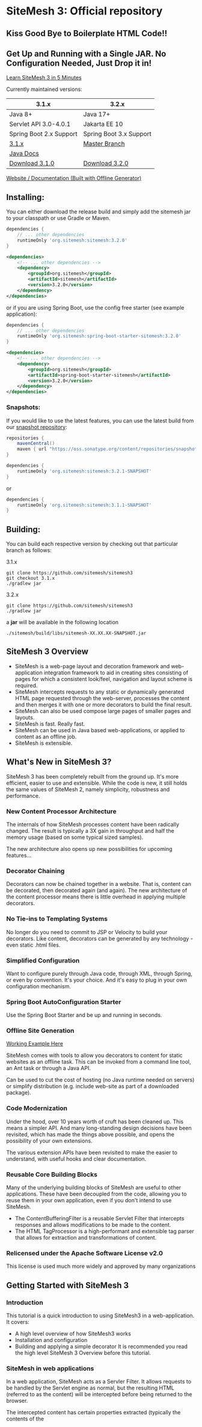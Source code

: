SiteMesh 3: Official repository
=========

## Kiss Good Bye to Boilerplate HTML Code!!
## Get Up and Running with a Single JAR. No Configuration Needed, Just Drop it in!

[Learn SiteMesh 3 in 5 Minutes](https://github.com/sitemesh/sitemesh3/blob/master/QUICKSTART.md)

Currently maintained versions:

| 3.1.x | 3.2.x | 
| --------------- | --------------- |
| Java 8+ | Java 17+ |
| Servlet API 3.0-4.0.1 | Jakarta EE 10 |
| Spring Boot 2.x Support| Spring Boot 3.x Support |
|[3.1.x](https://github.com/sitemesh/sitemesh3/tree/3.1.x)| [Master Branch](https://github.com/sitemesh/sitemesh3)|
|[Java Docs](https://sitemesh.github.io/sitemesh3/javadoc/3.1.x/)||
| [Download 3.1.0](https://github.com/sitemesh/sitemesh3/releases/tag/3.1.0) | [Download 3.2.0](https://github.com/sitemesh/sitemesh3/releases/tag/3.2.0)|

[Website / Documentation (Built with Offline Generator)](https://sitemesh.github.io/sitemesh-website/)

## Installing:

You can either download the release build and simply add the sitemesh jar to your classpath or use Gradle or Maven.

```gradle
dependencies {
    // ... other dependencies
    runtimeOnly 'org.sitemesh:sitemesh:3.2.0'
}
```

```xml
<dependencies>
    <!-- ... other dependencies -->
    <dependency>
        <groupId>org.sitemesh</groupId>
        <artifactId>sitemesh</artifactId>
        <version>3.2.0</version>
    </dependency>
</dependencies>
```

or if you are using Spring Boot, use the config free starter (see example application):

```gradle
dependencies {
    // ... other dependencies
    runtimeOnly 'org.sitemesh:spring-boot-starter-sitemesh:3.2.0'
}
```

```xml
<dependencies>
    <!-- ... other dependencies -->
    <dependency>
        <groupId>org.sitemesh</groupId>
        <artifactId>spring-boot-starter-sitemesh</artifactId>
        <version>3.2.0</version>
    </dependency>
</dependencies>
```

### Snapshots:
If you would like to use the latest features, you can use the latest build from our [snapshot repository](https://oss.sonatype.org/content/repositories/snapshots/org/sitemesh/):
```gradle
repositories {
    mavenCentral() 
    maven { url "https://oss.sonatype.org/content/repositories/snapshots/" }
}
```
```gradle
dependencies {
    runtimeOnly 'org.sitemesh:sitemesh:3.2.1-SNAPSHOT'
}
```
or
```gradle
dependencies {
    runtimeOnly 'org.sitemesh:sitemesh:3.1.1-SNAPSHOT'
}
```

## Building:
You can build each respective version by checking out that particular branch as follows:

3.1.x
```
git clone https://github.com/sitemesh/sitemesh3
git checkout 3.1.x
./gradlew jar
```

3.2.x
```
git clone https://github.com/sitemesh/sitemesh3
./gradlew jar
```

a **jar** will be available in the following location

```
./sitemesh/build/libs/sitemesh-XX.XX.XX-SNAPSHOT.jar
```


## SiteMesh 3 Overview

* SiteMesh is a web-page layout and decoration framework and web- application integration framework to aid in creating sites consisting of pages for which a consistent look/feel, navigation and layout scheme is required.
* SiteMesh intercepts requests to any static or dynamically generated HTML page requested through the web-server, processes the content and then merges it with one or more decorators to build the final result.
* SiteMesh can also be used compose large pages of smaller pages and layouts.
* SiteMesh is fast. Really fast.
* SiteMesh can be used in Java based web-applications, or applied to content as an offline job.
* SiteMesh is extensible.

## What's New in SiteMesh 3?

SiteMesh 3 has been completely rebuilt from the ground up. It's more efficient, easier to use and extensible. While the code is new, it still holds the same values of SiteMesh 2, namely simplicity, robustness and performance.

### New Content Processor Architecture

The internals of how SiteMesh processes content have been radically changed. The result is typically a 3X gain in throughput and half the memory usage (based on some typical sized samples).

The new architecture also opens up new possibilities for upcoming features...

### Decorator Chaining

Decorators can now be chained together in a website. That is, content can be decorated, then decorated again (and again). The new architecture of the content processor means there is little overhead in applying multiple decorators.

### No Tie-ins to Templating Systems

No longer do you need to commit to JSP or Velocity to build your decorators. Like content, decorators can be generated by any technology - even static .html files.

### Simplified Configuration

Want to configure purely through Java code, through XML, through Spring, or even by convention. It's your choice. And it's easy to plug in your own configuration mechanism.

### Spring Boot AutoConfiguration Starter

Use the Spring Boot Starter and be up and running in seconds.

### Offline Site Generation

[Working Example Here](https://github.com/sitemesh/sitemesh-website/)

SiteMesh comes with tools to allow you decorators to content for static websites as an offline task. This can be invoked from a command line tool, an Ant task or through a Java API.

Can be used to cut the cost of hosting (no Java runtime needed on servers) or simplify distribution (e.g. include web-site as part of a downloaded package).

### Code Modernization

Under the hood, over 10 years worth of cruft has been cleaned up. This means a simpler API. And many long-standing design decisions have been revisited, which has made the things above possible, and opens the possibility of your own extensions.

The various extension APIs have been revisited to make the easier to understand, with useful hooks and clear documentation.

### Reusable Core Building Blocks

Many of the underlying building blocks of SiteMesh are useful to other applications. These have been decoupled from the code, allowing you to reuse them in your own application, even if you don't intend to use SiteMesh.

* The ContentBufferingFilter is a reusable Servlet Filter that intercepts responses and allows modifications to be made to the content.
* The HTML TagProcessor is a high-performant and extensible tag parser that allows for extraction and transformations of content.
### Relicensed under the Apache Software License v2.0

This license is used much more widely and approved by many organizations

## Getting Started with SiteMesh 3

### Introduction

This tutorial is a quick introduction to using SiteMesh3 in a web-application. It covers:

* A high level overview of how SiteMesh3 works
* Installation and configuration
* Building and applying a simple decorator
It is recommended you read the high level SiteMesh 3 Overview before this tutorial.

### SiteMesh in web applications

In a web application, SiteMesh acts as a Servler Filter. It allows requests to be handled by the Servlet engine as normal, but the resulting HTML (referred to as the content) will be intercepted before being returned to the browser.

The intercepted content has certain properties extracted (typically the contents of the <title>, <head> and <body> tags and is then passed on to a second request that should return the common look and feel for the site (referred to as the decorator). The decorator contains placeholders for where the properties extracted from the content should be inserted.

Under the hood, a key component of the SiteMesh architecture is the content processor. This is an efficient engine for transforming and extracting content from HTML content. For most users, it's fine to use it as it comes, but it is also possible to define your own transformation and extraction rules.

SiteMesh does not care what technologies are used to generate the content or the decorator. They may be static files, Servlet, JSPs, other filters, MVC frameworks, etc. So long as it's served by the Servlet engine, SiteMesh can work with it.

### Dependencies

Running SiteMesh requires at least:

* JDK 1.8
* A Servlet 3.x compliant container
* The SiteMesh runtime library 
* The SiteMesh library should be downloaded and placed in /WEB-INF/lib/.

### Setup

Insert the SiteMesh Filter in /WEB-INF/web.xml:

```xml
<web-app>

  <filter>
    <filter-name>sitemesh</filter-name>
    <filter-class>org.sitemesh.config.ConfigurableSiteMeshFilter</filter-class>
  </filter>

  <filter-mapping>
    <filter-name>sitemesh</filter-name>
    <url-pattern>/*</url-pattern>
  </filter-mapping>

</web-app>
```
Deploy the web-application to your Servlet container. From this point onwards, this tutorial assumes the web-app is running at http://myserver/.

### Creating a decorator

The decorator contains the common layout and style that should be applied to the pages in the web application. It is a template that contains place holders for the content's <title>,<head> and <body> elements.

At the bare minimum, it should contain:

```html
<html>
  <head>
    <title><sitemesh:write property="title"/></title>
    <sitemesh:write property="head"/>
  </head>
  <body>
    <sitemesh:write property="body"/>
  </body>
</html>
```
The` <sitemesh:write property="..."/>` tag will be rewritten by SiteMesh to include properties extracted from the content. There are more properties that can be extracted from the content and it's possible to define your own rules - that will be covered in another tutorial.

The bare minimum decorator isn't very useful. Let's add some style and a bit of common layout.

Create the file /decorator.html in your web-app, containing:

```html
<html>
  <head>
    <title>SiteMesh example: <sitemesh:write property="title"/></title>
    <style>
      /* Some CSS */
     body { font-family: arial, sans-serif; background-color: #ffffcc; }
     h1, h2, h3, h4 { text-align: center; background-color: #ccffcc;
                      border-top: 1px solid #66ff66; }
     .mainBody { padding: 10px; border: 1px solid #555555; }
     .disclaimer { text-align: center; border-top: 1px solid #cccccc;
                   margin-top: 40px; color: #666666; font-size: smaller; }
    </style>
    <sitemesh:write property="head"/>
  </head>
  <body>

    <h1 class="title">SiteMesh example site: <sitemesh:write property="title"/></h1>

    <div class="mainBody">
      <sitemesh:write property="body"/>
    </div>

    <div class="disclaimer">Site disclaimer. This is an example.</div>

  </body>
</html>
```
In this example, the decorator is a static .html file, but if you want the decorator to be more dynamic, technologies such as JSP, FreeMarker, etc can be used. SiteMesh doesn't care - it just needs a path that can be served content by the Servlet engine.

### Configuration

SiteMesh needs to be configured to know about this decorator and what it should do with it.

The configuration file should be created at /WEB-INF/sitemesh3.xml:

```xml
<sitemesh>
  <mapping path="/*" decorator="decorator.html"/>
</sitemesh>
```
This tells SiteMesh that requests matching the path /* (i.e. all requests) should be decorated with /decorator.html that we just created.

If you don't like the idea of having to use XML to configure SiteMesh, don't worry - there are alternative mechanisms including directly in WEB-INF/web.xml, programatically through a Java API, through Spring, by naming convention, or any custom way you may choose to plug in. These are explained further in another article.

### Creating some content

Now to create some content. This is defined in plain HTML content. Create /hello.html:

```html
<html>
  <head>
    <title>Hello World</title>
    <meta name="description" content="A simple page">
  </head>
  <body>
    <p>Hello <strong>world</strong>!</p>
  </body>
</html>
```
Like the decorator, the content may be static files or dynamically generated by the Servlet engine (e.g. JSP).

### The result

Pointing your browser to http://myserver/hello.html will serve the content you just created, with the decorator applied. The resulting merged HTML will look like this:

```html
<html>
  <head>
    <title>SiteMesh example: Hello World</title>
    <style>
      /* Some CSS */
      body { font-family: arial, sans-serif; background-color: #ffffcc; }
      h1, h2, h3, h4 { text-align: center; background-color: #ccffcc;
                       border-top: 1px solid #66ff66; }
      .mainBody { padding: 10px; border: 1px solid #555555; }
      .disclaimer { text-align: center; border-top: 1px solid #cccccc;
                    margin-top: 40px; color: #666666; font-size: smaller; }
    </style>
    <meta name="description" content="A simple page">
  </head>
  <body>

    <h1 class="title">SiteMesh example site: Hello World</h1>

    <div class="mainBody">
      <p>Hello <strong>world</strong>!</p>
    </div>

    <div class="disclaimer">Site disclaimer. This is an example.</div>

  </body>
</html>
```
As you can see, the <title>, <head> and <body> have been extracted from the content and inserted into the decorator template.

### Summary

A quick recap:

* SiteMesh is installed by dropping the library jar in /WEB-INF/lib and creating a filter (with mapping) in /WEB-INF/web.xml
* It can be configured by creating a /WEB-INF/sitemesh3.xml file, or through other configuration methods
* The filter intercepts requests to Content, runs it through the Content Processor and merges with a Decorator
* The Content is defined by an HTML page, that contains the vanilla HTML content of the site
* The Decorator is also defined by an HTML page, that contains the look and feel of the site, and placeholder <sitemesh:write> tags to indicate where the Content should be merged in
* The Content Processor contains the rules for extracting and transforming the content - it has some simple default rules and can be customized

## Configuring SiteMesh 3

SiteMesh supports two main approaches to configurations - XML or Java. It's up to you which you use. In fact, you can even use them both.

Html
* Simplest to get started with
* Use meta tags to define your decorators and skip configuration completely.
* Avoids need for any configuration file

XML
* Easy to get started with
* Automatically reloads when config file changes
* Does not require Java programming

Java
* Allows for greater customization of SiteMesh
* Avoids yet another configuration file
* Can be used from higher level languages such as JRuby, Groovy, Scala...

### Html Configuration

All you have to do is add a meta tag inside of your web page and SiteMesh will do the rest of the work!

Example
```html
<html>
  <head>
      <title>Hello World</title>
      <meta name="decorator" content="decorator.html"/>
  </head>
  <body>
    <h1>This page will be decorated :)</h1>
  </body>
</html>
```

### XML based configuration

The configuration file should live in /WEB-INF/sitemesh3.xml in your web-application.

Example
```xml
<sitemesh>
  <mapping path="/*" decorator="decorator.html"/>
  <mapping path="/admin/*" decorator="admin-decorator.html"/>
</sitemesh>
```

### Java based configuration

To use the Java based configuration, subclass org.sitemesh.config.ConfigurableSiteMeshFilter and overload the applyCustomConfiguration(SiteMeshFilterBuilder builder) method. You shall be passed an object that you can use to configure SiteMesh. You then deploy this filter in to your web-application.

#### Example

```java
public class MySiteMeshFilter extends ConfigurableSiteMeshFilter {
    @Override
    protected void applyCustomConfiguration(SiteMeshFilterBuilder builder) {
        builder.addDecoratorPath("/*", "decorator.html")
                .addDecoratorPath("/admin/*", "admin/decorator.html");
    }
}
```

Note: The SiteMeshFilterBuilder class supports a chainable API where each method returns an instance of itself. This is a convenience, but you don't have to use this style.

Note: If you also have an XML config file, SiteMesh will load this before calling applyCustomConfiguration(). This allows you to use XML for some configuration and Java for more advanced aspects.

### Configuring Decorator Mappings

This is the most common configuration applied to SiteMesh - mapping which decorators are applied based on the paths.

Things you can do:

* Map a default decorator to all paths
* Map a decorator to a specific path
* Map multiple decorators to a path - each decorator is applied to the result of the previous
Exclude a path from being decorated

#### XML
```xml
<sitemesh>
  <!-- Map default decorator. This shall be applied to all paths if no other paths match. -->
  <mapping decorator="default-decorator.html"/>

  <!-- Map decorators to path patterns. -->
  <mapping path="/admin/*" decorator="another-decorator.html"/>
  <mapping path="/*.special.jsp" decorator="special-decorator.html"/>

  <!-- Alternative convention. This is more verbose but allows multiple decorators
       to be applied to a single path. -->
  <mapping>
    <path>/articles/*</path>
    <decorator>article.html</decorator>
    <decorator>rwo-page-layout.html</decorator>
    <decorator>common.html</decorator>
  </mapping>

  <!-- Exclude path from decoration. -->
  <mapping path="/javadoc/*" exclude="true"/>
  <mapping path="/brochures/*" exclude="true"/>

</sitemesh>
```

#### Java
```java
public class MySiteMeshFilter extends ConfigurableSiteMeshFilter {

  @Override
  protected void applyCustomConfiguration(SiteMeshFilterBuilder builder) {
           // Map default decorator. This shall be applied to all paths if no other paths match.
    builder.addDecoratorPath("/*", "default-decorator.html") 
           // Map decorators to path patterns. 
           .addDecoratorPath("/admin/*", "another-decorator.html")
           .addDecoratorPath("/*.special.jsp", "special-decorator.html")
           // Map multiple decorators to the a single path.
           .addDecoratorPaths("/articles/*", "article.html",
                                             "two-page-layout.html", 
                                             "common.html")
           // Exclude path from decoration.
           .addExcludedPath("/javadoc/*")
           .addExcludedPath("/brochures/*");
  }
}
```

### Advanced Configuration

For most users, the decorator mappings above should be enough. But if you want more options...

#### MIME Types

By default, SiteMesh will only intercept responses that set the Content-Type HTTP header to text/html.

This can be altered to allow SiteMesh to intercept responses for other types. This is only applicable for the SiteMesh Filter - it is ignored by the offline site builder.

#### XML
```xml
<sitemesh>
  <mime-type>text/html</mime-type>
  <mime-type>application/vnd.wap.xhtml+xml</mime-type>
  <mime-type>application/xhtml+xml</mime-type>
  ...
</sitemesh>
```

#### Java
```java
public class MySiteMeshFilter extends ConfigurableSiteMeshFilter {

  @Override
  protected void applyCustomConfiguration(SiteMeshFilterBuilder builder) {
    builder.setMimeTypes("text/html", "application/xhtml+xml", "application/vnd.wap.xhtml+xml");
  }

}
```
### Deploying Tag Rule Bundles
An advanced feature of SiteMesh is the ability to define custom rules that manipulate tags on a page. These are classes that implement org.sitemesh.content.tagrules.TagRuleBundle.

#### XML
```xml
<sitemesh>
  <content-processor>
    <tag-rule-bundle class="com.something.CssCompressingBundle"/>
    <tag-rule-bundle class="com.something.LinkRewritingBundle"/>
  </content-processor>
  ...
</sitemesh>
```
#### Java
```java
public class MySiteMeshFilter extends ConfigurableSiteMeshFilter {
    
  @Override
  protected void applyCustomConfiguration(SiteMeshFilterBuilder builder) {
    builder.addTagRuleBundles(new CssCompressingBundle(), new LinkRewritingBundle());
  }

}
```

## Building Offline Websites with SiteMesh 3
A new feature in SiteMesh 3 is being able to apply decorators to content as an offline task, typically as part of a build step.

If both your content and your decorators are static, this offers a few benefits:

Allows final content to be distributed as pre-generated folder. Useful for including documentation with products without having to include a full Servlet compliant web-server.
Cuts down server loads - most web-server architectures are optimized for serving static files.
Provides more flexibility on where you can host content.
It's also possible to reuse decorators and configuration between a web application that generates decorated content on the fly, and offline generated files.

### Usage
There are a few different approaches to invoking the SiteMesh offline generator:

1. Command line interface
2. Apache Ant task
3. Java API (this can be embedded in applications, or used from higher level languages such as JRuby, Groovy or Scala)

Each of these can have the mappings of the decorators passed directly to them, or load from the SiteMesh configuration file.

Use the approach that suits your project.

### Command line interface

You can invoke the command line interface by running the executable sitemesh.jar. It requires Java 5 but no other dependencies.

Invoking on it's own will output a detailed help message:

```
java -jar sitemesh-3.x.jar
```

**Arguments**

The following arguments need to be passed to the command line:

-src	Required	Path to source directory, containing content and decorators
-dest	Required	Path to destination directory, where decorated content will be written
-dest	Required	Path to destination directory, where decorated content will be written
-config	One of these	Path to configuration file
-decoratorMapping	TODO
FILE1 FILE2 FILE3...	Required	List of content files to apply decorators to. These must be relative to the src directory

**Example**
```
java -jar sitemesh-3.x.jar -src project/src -config project/sitemesh.xml -dest project/build index.html page1.html page2.html
```

### Ant Task

#### Overview

The sitemesh.jar comes prepackaged with a custom Ant task that can be used for offline processing. In the following examples, we're going to look at how to install and use the SiteMeshTask to generate static content in the offline mode.

#### SiteMeshTask

The SiteMeshTask defines the following attributes:

1. destDir - The output folder in which all of the decorated files will be placed.
2. config - The location of the SiteMesh configuration file.
3. srcdir - The source directory which contains all of the files to be decorated.
4. includes - An Ant style filter of what files to include. 
5. excludes - An Ant style filter of what files to exclude.

The SiteMeshTask can also accept the following child nodes:

1. fileset - The standard Ant FileSet that will use the srcdir of the sitemesh node.
2. sitemeshfileset - A custom SiteMesh FileSet that supports an additional attribute called "decorator" which can be used to associate a decorator with the given FileSet.

#### Getting started!

The below provides a high level outline of what steps we're going to cover in this section.

1. Create a SiteMesh configuration file.
2. Register the SiteMeshTask with Ant
3. Define the <sitemesh/> node.
4. Execute Ant

##### 1. Creating the SiteMesh configuration file

The SiteMeshTask can be given a configuration file to tell SiteMesh how to decorate files. The power of this feature is that the configuration is then externalized from the **build.xml** file. In our first two examples, we're going to show how to use this form of the SiteMeshTask. Below is a very simple SiteMesh configuration file that applies the main.html decorator to all pages.

```xml
<sitemesh>
  <mapping path="/*" decorator="/decorators/main.html"/>
</sitemesh>
```

##### 2. Registering SiteMeshTask with Ant
In order to use SiteMesh from within Ant, the first thing you will need to do is register the SiteMeshTask with Ant using the following **<taskdef/>** declaration.

```xml
<project name="my-ant-project">

  <taskdef name="sitemesh" 
           classname="org.sitemesh.ant.SiteMeshTask"
           classpath="path/to/sitemesh-3.x.jar"/>

  ...

</project>
```

For more information on registering custom tasks within Ant, please see Writing Ant Tasks.

##### 3. Define the <sitemesh/> node.

Now that we've created the SiteMesh configuration file and registered the SiteMeshTask with Ant, it's time to start using SiteMesh within our tasks.

**Using the sitemesh task without a fileset.**

Let's look at how to provide **<sitemesh/>** with a configuration file and tell it what directories to include or exclude.

In this example, we're going to process all of the files stored in "project/src" and place the decorated files into "project/build".
```xml
<project name="my-ant-project">

  <target name="my-target">
    <sitemesh srcdir="project/src"
              config="project/sitemesh.xml"
              destdir="project/build"
              includes="*/.html"
              excludes="decorators/*"/>
  </target>

</project>
```

The benefit to the above is that all configuration is externalized from the **build.xml** file.

**Using the sitemesh task with the sitemeshfileset**

In the below example, multiple source folders are used by provided a sitemeshfileset. This provides greater control over what folders should be included or excluded, but still leverage a common destination folder and configuration file.

```xml
<project name="my-ant-project">


  <target name="my-target">

    <sitemesh destdir="site/documentation"
              config="config/sitemesh.xml">

      <sitemeshfileset dir="documentation">
        <include name="*/.html"/>
        <exclude name="private/*"/>
      </sitemeshfileset>

      <sitemeshfileset dir="presentation">
        <include name="*/.html"/>
      </sitemeshfileset>

    </sitemesh>
  </target>

</project>
```

**Using the sitemesh task with the sitemeshfileset with an associated decorator**

In our final example, a decorator will be used on each sitemeshfileset.

```xml
<project name="my-ant-project">

  <target name="my-target">
    <sitemesh destdir="site/documentation">
      <sitemeshfileset dir="documentation"
                       decorator="decorators/private.html">
        <include name="private/*.html"/>
      </sitemeshfileset>
    </sitemesh>
  </target>

</project>
```
